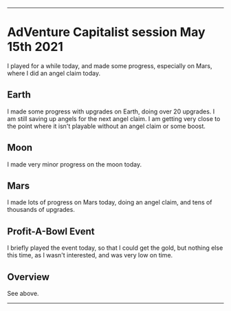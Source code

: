 
***

# AdVenture Capitalist session May 15th 2021

I played for a while today, and made some progress, especially on Mars, where I did an angel claim today.

## Earth

I made some progress with upgrades on Earth, doing over 20 upgrades. I am still saving up angels for the next angel claim. I am getting very close to the point where it isn't playable without an angel claim or some boost.

## Moon

I made very minor progress on the moon today.

## Mars

I made lots of progress on Mars today, doing an angel claim, and tens of thousands of upgrades.

## Profit-A-Bowl Event

I briefly played the event today, so that I could get the gold, but nothing else this time, as I wasn't interested, and was very low on time.

## Overview

See above.

***

